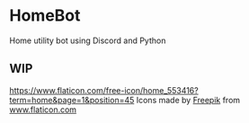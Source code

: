 
# HomeBot
Home utility bot using Discord and Python

## WIP

https://www.flaticon.com/free-icon/home_553416?term=home&page=1&position=45
Icons made by <a href="https://www.flaticon.com/authors/freepik" title="Freepik">Freepik</a> from <a href="https://www.flaticon.com/" title="Flaticon"> www.flaticon.com</a>
